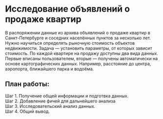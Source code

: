 # Исследование объявлений о продаже квартир
В распоряжении данные из архива объявлений о продаже квартир в Санкт-Петербурге и соседних населённых пунктов за несколько лет. Нужно научиться определять рыночную стоимость объектов недвижимости. Задача — установить параметры, от которых зависит стоимость.
По каждой квартире на продажу доступны два вида данных. Первые вписаны пользователем, вторые — получены автоматически на основе картографических данных. Например, расстояние до центра, аэропорта, ближайшего парка и водоёма.

## План работы:
Шаг 1. Получение общей информации и подготвка данных.<br>
Шаг 2. Добавление фичей для дальнейшего анализа<br>
Шаг 3. Исследовательский анализ данных.<br>
Шаг 4. Общий вывод.
